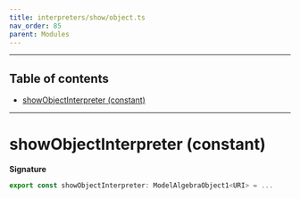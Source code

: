 ```yaml
---
title: interpreters/show/object.ts
nav_order: 85
parent: Modules
---
```


---

<h2 class="text-delta">Table of contents</h2>

- [showObjectInterpreter (constant)](#showobjectinterpreter-constant)

---

# showObjectInterpreter (constant)

**Signature**

```ts
export const showObjectInterpreter: ModelAlgebraObject1<URI> = ...
```
